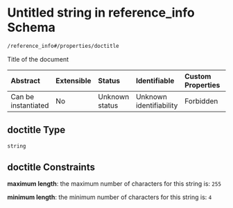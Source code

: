 # Untitled string in reference\_info Schema

```txt
/reference_info#/properties/doctitle
```

Title of the document

| Abstract            | Extensible | Status         | Identifiable            | Custom Properties | Additional Properties | Access Restrictions | Defined In                                                                                   |
| :------------------ | :--------- | :------------- | :---------------------- | :---------------- | :-------------------- | :------------------ | :------------------------------------------------------------------------------------------- |
| Can be instantiated | No         | Unknown status | Unknown identifiability | Forbidden         | Allowed               | none                | [reference\_info.schema.json\*](../../out/reference_info.schema.json "open original schema") |

## doctitle Type

`string`

## doctitle Constraints

**maximum length**: the maximum number of characters for this string is: `255`

**minimum length**: the minimum number of characters for this string is: `4`
